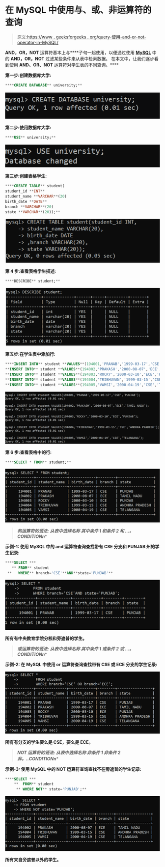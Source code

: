 # 在 MySQL 中使用与、或、非运算符的查询

> 原文:[https://www . geeksforgeeks . org/query-使用-and-or-not-operator-in-MySQL/](https://www.geeksforgeeks.org/queries-using-and-or-not-operators-in-mysql/)

**AND，OR，NOT** 运算符基本上与[](https://www.geeksforgeeks.org/sql-where-clause/#:~:text=It%20is%20used%20to%20fetch%20filtered%20data%20in,range%20inclusive%20of%20two%20values.&text=result%20set.,-Queries&text=It%20is%20used%20to%20fetch%20filtered%20data%20by%20searching,particular%20pattern%20in%20where%20clause.)****子句一起使用，以便通过使用 [**MySQL**](https://www.geeksforgeeks.org/mysql-common-mysql-queries/) 中的 **AND，OR，NOT** 过滤某些条件来从表中检索数据。
在本文中，让我们逐步看到使用 **AND、OR、NOT** 运算符对学生表的不同查询。****

******第一步:创建数据库大学:******

```sql
****CREATE DATABASE** university;**
```

****![](img/affb0fa2dd7c5bbc306cd2a2a1d7be69.png)****

******第二步:使用数据库大学:******

```sql
****USE** university;**
```

****![](img/bab6cb28b40f1ce7e88a20a2cdf951cb.png)****

******第三步:创建表格学生:******

```sql
****CREATE TABLE** student(
student_id **INT**
student_name **VARCHAR**(20)
birth_date **DATE**
branch **VARCHAR**(20)
state **VARCHAR**(20));**
```

****![](img/c39f19cf4336da67c95fec48cd47b59d.png)****

******第 4 步:查看表格学生描述:******

```sql
****DESCRIBE** student;**
```

****![](img/68a922a199a3b72c3be417b148b86410.png)****

******第五步:在学生表中添加行:******

```sql
****INSERT INTO** student **VALUES**(194001,'PRANAB','1999-03-17','CSE','PUNJAB');
**INSERT INTO** student **VALUES**(194002,'PRAKASH','2000-08-07','ECE','TAMIL NADU');
**INSERT INTO** student **VALUES**(194003,'ROCKY','2000-03-10','ECE','PUNJAB');
**INSERT INTO** student **VALUES**(194004,'TRIBHUVAN','1999-03-15','CSE','ANDHRA PRADESH');
**INSERT INTO** student **VALUES**(194005,'VAMSI','2000-04-19','CSE','TELANGANA');**
```

****![](img/97bf56b561a2b785dd75074f7b5322ba.png)****

******第 6 步:查看表格中的行:******

```sql
****SELECT * FROM** student;**
```

****![](img/c59b19d24ac1144c2b49967a5996a271.png)****

> ******和**运算符的语法:
> **从**表中选择*名称
> **其中**条件 1 **和**条件 2 **和** …。CONDITIONn****

******示例-1:**
使用 MySQL 中的 and 运算符查询查找带有 CSE 分支和 PUNJAB 州的学生记录:****

```sql
****SELECT ***
   ** FROM** student
 **   WHERE** branch='CSE'**AND**state='PUNJAB'**
```

****![](img/dda2d52f43b2f0aa6138fb50f7ecd815.png)****

****所有有中央教育学院分校和旁遮普的学生。****

> ******或**运算符的语法:
> **从**表中选择*名称
> **其中**条件 1 **或**条件 2 **或** …。CONDITIONn****

******示例-2:**
在 MySQL 中使用 or 运算符查询查找带有 CSE 或 ECE 分支的学生记录:****

****![](img/3bd07121b352f8bfbfd92760af5618ef.png)****

****所有有分支的学生要么是 CSE，要么是 ECE。****

> ******NOT** 运算符的语法:
> **从**表中选择*名称
> **非**条件 1 **非**条件 2 **非。**..CONDITIONn****

******示例-3:**
使用 MySQL 中的 NOT 运算符查询查找不在旁遮普的学生记录:****

```sql
****SELECT ***
    **  FROM** student
     ** WHERE NOT** state='PUNJAB';**
```

****![](img/226faab9535988be62544b2ddf34e85d.png)****

****所有来自旁遮普以外的学生。****